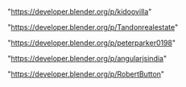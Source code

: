 "https://developer.blender.org/p/kidoovilla"

"https://developer.blender.org/p/Tandonrealestate"

"https://developer.blender.org/p/peterparker0198"

"https://developer.blender.org/p/angularjsindia"

"https://developer.blender.org/p/RobertButton"

